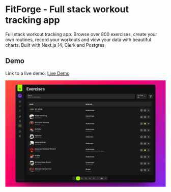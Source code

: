 # FitForge - Full stack workout tracking app

Full stack workout tracking app. Browse over 800 exercises, create your own routines, record your workouts and view your data with beautiful charts. Built with Next.js 14, Clerk and Postgres

## Demo

Link to a live demo: [Live Demo](https://fit-forge.app)

![Demo Image](./public/images/screenshots/ss_exercise.webp)
